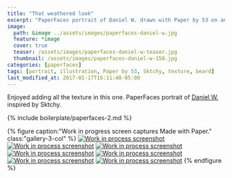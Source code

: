 ```yaml
---
title: "That weathered look"
excerpt: "PaperFaces portrait of Daniel W. drawn with Paper by 53 on an iPad."
image: 
  path: &image ../assets/images/paperfaces-daniel-w.jpg 
  feature: *image
  cover: true
  teaser: /assets/images/paperfaces-daniel-w-teaser.jpg
  thumbnail: /assets/images/paperfaces-daniel-w-150.jpg
categories: [paperfaces]
tags: [portrait, illustration, Paper by 53, Sktchy, texture, beard]
last_modified_at: 2017-01-17T16:11:48-05:00
---
```


Enjoyed adding all the texture in this one. PaperFaces portrait of [Daniel W.](http://sktchy.com/Uc5fXc ) inspired by Sktchy.

{% include boilerplate/paperfaces-2.md %}

{% figure caption:"Work in progress screen captures Made with Paper." class:"gallery-3-col" %}
[![Work in process screenshot](/assets/images/paperfaces-daniel-w-process-1-600.jpg)](/assets/images/paperfaces-daniel-w-process-1-lg.jpg)
[![Work in process screenshot](/assets/images/paperfaces-daniel-w-process-2-600.jpg)](/assets/images/paperfaces-daniel-w-process-2-lg.jpg)
[![Work in process screenshot](/assets/images/paperfaces-daniel-w-process-3-600.jpg)](/assets/images/paperfaces-daniel-w-process-3-lg.jpg)
[![Work in process screenshot](/assets/images/paperfaces-daniel-w-process-4-600.jpg)](/assets/images/paperfaces-daniel-w-process-4-lg.jpg)
[![Work in process screenshot](/assets/images/paperfaces-daniel-w-process-5-600.jpg)](/assets/images/paperfaces-daniel-w-process-5-lg.jpg)
[![Work in process screenshot](/assets/images/paperfaces-daniel-w-process-6-600.jpg)](/assets/images/paperfaces-daniel-w-process-6-lg.jpg)
[![Work in process screenshot](/assets/images/paperfaces-daniel-w-process-7-600.jpg)](/assets/images/paperfaces-daniel-w-process-7-lg.jpg)
{% endfigure %}
